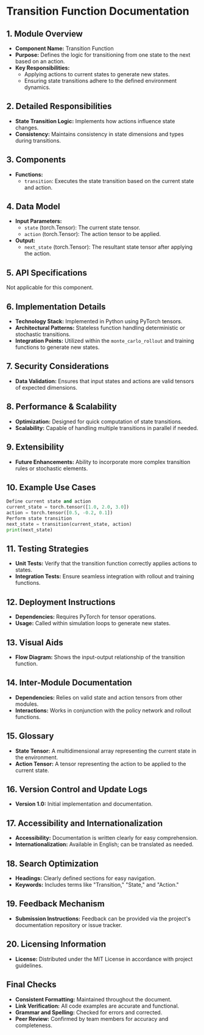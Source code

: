 # Transition Function Documentation

## 1. Module Overview
- **Component Name:** Transition Function
- **Purpose:** Defines the logic for transitioning from one state to the next based on an action.
- **Key Responsibilities:**
  - Applying actions to current states to generate new states.
  - Ensuring state transitions adhere to the defined environment dynamics.

## 2. Detailed Responsibilities
- **State Transition Logic:** Implements how actions influence state changes.
- **Consistency:** Maintains consistency in state dimensions and types during transitions.

## 3. Components
- **Functions:**
  - `transition`: Executes the state transition based on the current state and action.
  
## 4. Data Model
- **Input Parameters:**
  - `state` (torch.Tensor): The current state tensor.
  - `action` (torch.Tensor): The action tensor to be applied.
- **Output:**
  - `next_state` (torch.Tensor): The resultant state tensor after applying the action.

## 5. API Specifications
Not applicable for this component.

## 6. Implementation Details
- **Technology Stack:** Implemented in Python using PyTorch tensors.
- **Architectural Patterns:** Stateless function handling deterministic or stochastic transitions.
- **Integration Points:** Utilized within the `monte_carlo_rollout` and training functions to generate new states.

## 7. Security Considerations
- **Data Validation:** Ensures that input states and actions are valid tensors of expected dimensions.

## 8. Performance & Scalability
- **Optimization:** Designed for quick computation of state transitions.
- **Scalability:** Capable of handling multiple transitions in parallel if needed.

## 9. Extensibility
- **Future Enhancements:** Ability to incorporate more complex transition rules or stochastic elements.

## 10. Example Use Cases
```python
Define current state and action
current_state = torch.tensor([1.0, 2.0, 3.0])
action = torch.tensor([0.5, -0.2, 0.1])
Perform state transition
next_state = transition(current_state, action)
print(next_state)
```

## 11. Testing Strategies
- **Unit Tests:** Verify that the transition function correctly applies actions to states.
- **Integration Tests:** Ensure seamless integration with rollout and training functions.

## 12. Deployment Instructions
- **Dependencies:** Requires PyTorch for tensor operations.
- **Usage:** Called within simulation loops to generate new states.

## 13. Visual Aids
- **Flow Diagram:** Shows the input-output relationship of the transition function.

## 14. Inter-Module Documentation
- **Dependencies:** Relies on valid state and action tensors from other modules.
- **Interactions:** Works in conjunction with the policy network and rollout functions.

## 15. Glossary
- **State Tensor:** A multidimensional array representing the current state in the environment.
- **Action Tensor:** A tensor representing the action to be applied to the current state.

## 16. Version Control and Update Logs
- **Version 1.0:** Initial implementation and documentation.

## 17. Accessibility and Internationalization
- **Accessibility:** Documentation is written clearly for easy comprehension.
- **Internationalization:** Available in English; can be translated as needed.

## 18. Search Optimization
- **Headings:** Clearly defined sections for easy navigation.
- **Keywords:** Includes terms like "Transition," "State," and "Action."

## 19. Feedback Mechanism
- **Submission Instructions:** Feedback can be provided via the project's documentation repository or issue tracker.

## 20. Licensing Information
- **License:** Distributed under the MIT License in accordance with project guidelines.

## Final Checks
- **Consistent Formatting:** Maintained throughout the document.
- **Link Verification:** All code examples are accurate and functional.
- **Grammar and Spelling:** Checked for errors and corrected.
- **Peer Review:** Confirmed by team members for accuracy and completeness.